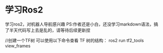 # 学习Ros2
学习ros2，对机器人导航感兴趣
PS:作者还是小白，还没学习markdown语法，搞了半天代码写上去是乱的，请等待后续更新捏

//创建一个TF树
可以使用以下命令查看 TF 树的结构：
ros2 run tf2_tools view_frames
